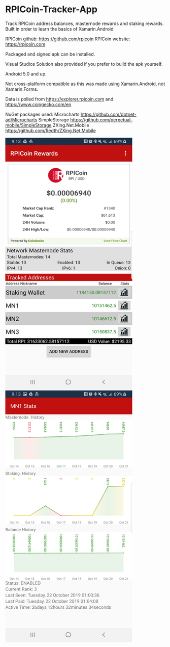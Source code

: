 # RPICoin-Tracker-App
Track RPICoin address balances, masternode rewards and staking rewards. Built in order to learn the basics of Xamarin.Android

RPICoin github: https://github.com/rpicoin
RPICoin website: https://rpicoin.com

Packaged and signed apk can be installed.

Visual Studios Solution also provided if you prefer to build the apk yourself.

Android 5.0 and up.

Not cross-platform compatible as this was made using Xamarin.Android, not Xamarin.Forms.

Data is polled from https://explorer.rpicoin.com and https://www.coingecko.com/en

NuGet packages used:
  Microcharts https://github.com/dotnet-ad/Microcharts
  SimpleStorage https://github.com/perpetual-mobile/SimpleStorage
  ZXing.Net.Mobile https://github.com/Redth/ZXing.Net.Mobile

<img src="https://github.com/AaronPemberton/RPICoin-Tracker-App/blob/master/Images/Main_RPICoin%20Rewards.jpg" width="400" height="790">


<img src="https://github.com/AaronPemberton/RPICoin-Tracker-App/blob/master/Images/Stats_RPICoin%20Rewards.jpg" width="400" height="790">
